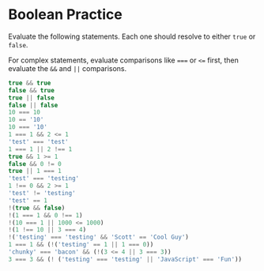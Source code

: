 # Boolean Practice

Evaluate the following statements. Each one should resolve to either `true` or `false`.

For complex statements, evaluate comparisons like `===` or `<=` first, then evaluate the `&&` and `||` comparisons.

```javascript
true && true
false && true
true || false
false || false
10 === 10
10 == '10'
10 === '10'
1 === 1 && 2 <= 1
'test' === 'test'
1 === 1 || 2 !== 1
true && 1 >= 1
false && 0 != 0
true || 1 === 1
'test' === 'testing'
1 !== 0 && 2 >= 1
'test' != 'testing'
'test' == 1
!(true && false)
!(1 === 1 && 0 !== 1)
!(10 === 1 || 1000 <= 1000)
!(1 !== 10 || 3 === 4)
!('testing' === 'testing' && 'Scott' == 'Cool Guy')
1 === 1 && (!('testing' == 1 || 1 === 0))
'chunky' === 'bacon' && (!(3 <= 4 || 3 === 3))
3 === 3 && (! ('testing' === 'testing' || 'JavaScript' === 'Fun'))
```
